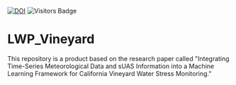 [![DOI](https://zenodo.org/badge/1019784935.svg)](https://doi.org/10.5281/zenodo.15885589)
![Visitors Badge](https://visitor-badge.laobi.icu/badge?page_id=RuiGao9.LWP_Vineyard)<br>
# LWP_Vineyard
This repository is a product based on the research paper called "Integrating Time-Series Meteorological Data and sUAS Information into a Machine Learning Framework for California Vineyard Water Stress Monitoring."
